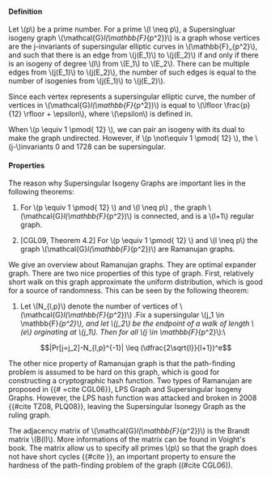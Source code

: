 
#### Definition

Let \\(p\\) be a prime number. For a prime \\(l \neq p\\), a Supersingluar isogeny graph  \\(\mathcal{G}_l(\mathbb{F}_{p^2})\\) is a graph whose vertices are the j-invariants of supersingular elliptic curves in \\(\mathbb{F}_{p^2}\\), and such that there is an edge from \\(j(E_1)\\) to \\(j(E_2)\\) if and only if there is an isogeny of degree \\(l\\) from \\(E_1\\) to \\(E_2\\). There can be multiple edges from \\(j(E_1)\\) to \\(j(E_2)\\), the number of such edges is equal to the number of isogenies from  \\(j(E_1)\\)  to \\(j(E_2)\\).

Since each vertex represents a supersingular elliptic curve, the number of vertices in \\(\mathcal{G}_l(\mathbb{F}_{p^2})\\) is equal to \\(\lfloor \frac{p}{12} \rfloor + \epsilon\\), where \\(\epsilon\\) is defined in.

When \\(p \equiv 1 \pmod{ 12} \\), we can pair an isogeny with its dual to make the graph undirected. However, if \\(p \not\equiv 1 \pmod{ 12} \\), the \\(j-\\)invariants 0 and 1728 can be supersingular.

#### Properties

The reason why Supersingular Isogeny Graphs are important lies in the following theorems:

1. For \\(p \equiv 1 \pmod{ 12} \\) and \\(l \neq p\\) , the graph \\(\mathcal{G}_l(\mathbb{F}_{p^2})\\) is connected, and is a \\(l+1\\) regular graph.

1. [CGL09, Theorem 4.2] For \\(p \equiv 1 \pmod{ 12} \\) and \\(l \neq p\\) the graph  \\(\mathcal{G}_l(\mathbb{F}_{p^2})\\) are Ramanujan graphs.

We give an overview about Ramanujan graphs. They are optimal expander graph. There are two nice properties of this type of graph. First, relatively short walk on this graph approximate the uniform distribution, which is good for a source of randomness. This can be seen by the following theorem:

1. Let \\(N_{l,p}\\) denote the number of vertices of \\(\mathcal{G}_l(\mathbb{F}_{p^2})\\) .Fix a supersingular \\(j_1 \in \mathbb{F}_{p^2}\\), and let \\(j_2\\) be the endpoint of a walk of length \\(e\\) orginating at \\(j_1\\). Then for all \\(j \in \mathbb{F}_{p^2}\\):\\

$$|Pr[j=j_2]-N_{l,p}^{-1}| \leq (\dfrac{2\sqrt{l}}{l+1})^e$$

The other nice property of Ramanujan graph is that the path-finding problem is assumed to be hard on this graph, which is good for constructing a cryptographic hash function. Two types of Ramanujan are proposed in {{# =cite CGL06}}, LPS Graph and Supersingular Isogeny Graphs. However, the LPS hash function was attacked and broken in 2008 {{#cite TZ08, PLQ08}}, leaving the Supersingular Isonegy Graph as the ruling graph. 

The adjacency matrix of \\(\mathcal{G}_l(\mathbb{F}_{p^2})\\) is the Brandt matrix \\(B(l)\\). More informations of the matrix can be found in Voight's book. The matrix allow us to specify all primes \\(p\\) so that the graph does not have short cycles {{#cite }}, an important property to ensure the hardness of the path-finding problem of the graph ((#cite CGL06)).

